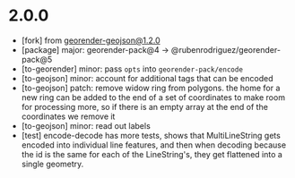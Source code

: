 # 2.0.0

- [fork] from [georender-geojson@1.2.0](https://www.npmjs.com/package/georender-geojson)
- [package] major: georender-pack@4 -> @rubenrodriguez/georender-pack@5
- [to-georender] minor: pass `opts` into `georender-pack/encode`
- [to-geojson] minor: account for additional tags that can be encoded
- [to-geojson] patch: remove widow ring from polygons. the home for a new ring can be added to the end of a set of coordinates to make room for processing more, so if there is an empty array at the end of the coordinates we remove it
- [to-geojson] minor: read out labels
- [test] encode-decode has more tests, shows that MultiLineString gets encoded into individual line features, and then when decoding because the id is the same for each of the LineString's, they get flattened into a single geometry.
